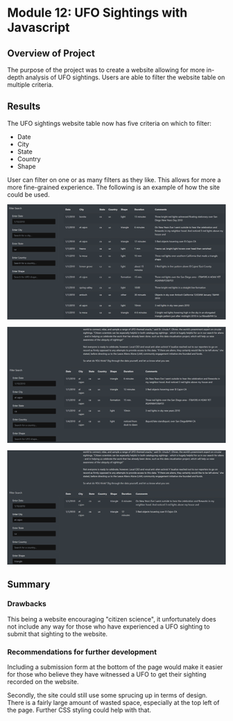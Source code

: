 # Module 12: UFO Sightings with Javascript

## Overview of Project

The purpose of the project was to create a website allowing for more in-depth analysis of UFO sightings. Users are able to filter the website table on multiple criteria.

## Results

The UFO sightings website table now has five criteria on which to filter:

* Date
* City
* State
* Country
* Shape

User can filter on one or as many filters as they like. This allows for more a more fine-grained experience. The following is an example of how the site could be used.

![Filtering 1 {caption=Filtering for UFO sightings in California.}](challenge/web/static/images/ca_filter.png)

![Filtering 2 {caption=Filtering on the city of El Cajon.}](challenge/web/static/images/el_cajon_filter.png)

![Filtering 3 {caption=Filtering on UFO shape (triangle)}](challenge/web/static/images/shape_triangle_filter.png)

## Summary

### Drawbacks
This being a website encouraging "citizen science", it unfortunately does not include any way for those who have experienced a UFO sighting to submit that sighting to the website. 

### Recommendations for further development
Including a submission form at the bottom of the page would make it easier for those who believe they have witnessed a UFO to get their sighting recorded on the website.

Secondly, the site could still use some sprucing up in terms of design. There is a fairly large amount of wasted space, especially at the top left of the page. Further CSS styling could help with that.